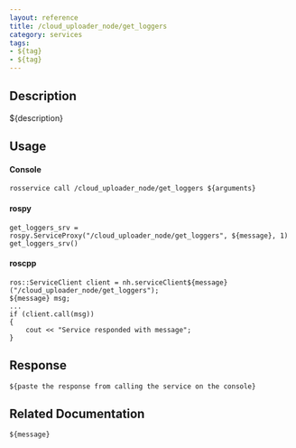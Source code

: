 ```yaml
---
layout: reference
title: /cloud_uploader_node/get_loggers
category: services
tags: 
- ${tag} 
- ${tag}
---
```


## Description
${description}

## Usage
#### Console
```
rosservice call /cloud_uploader_node/get_loggers ${arguments}
```

#### rospy
```
get_loggers_srv = rospy.ServiceProxy("/cloud_uploader_node/get_loggers", ${message}, 1)
get_loggers_srv()
```

#### roscpp
```
ros::ServiceClient client = nh.serviceClient${message}("/cloud_uploader_node/get_loggers");
${message} msg;
...
if (client.call(msg))
{
    cout << "Service responded with message";
}
```

## Response
```
${paste the response from calling the service on the console}
```

## Related Documentation
``${message}``  